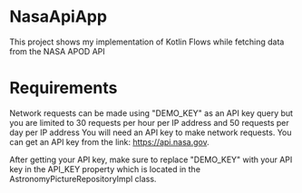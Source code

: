 # NasaApiApp
This project shows my implementation of Kotlin Flows while fetching data from the NASA APOD API

# Requirements
Network requests can be made using "DEMO_KEY" as an API key query but you are limited to 30 requests per hour per IP address and 50 requests per day per IP address
You will need an API key to make network requests. You can get an API key from the link: https://api.nasa.gov.

After getting your API key, make sure to replace "DEMO_KEY" with your API key in the API_KEY property which is located in the AstronomyPictureRepositoryImpl class.
